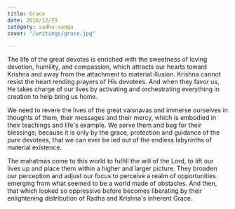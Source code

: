 ```yaml
---
title: Grace
date: 2018/12/29
category: sadhu-sanga
cover: "/writings/grace.jpg"

---
```

The life of the great devotes is enriched with the sweetness of loving devotion, humility, and compassion, which attracts our hearts toward Krishna and away from the attachment to material illusion. Krishna cannot resist the heart rending prayers of His devotees. And when they favor us, He takes charge of our lives by activating and orchestrating everything in creation to help bring us home.

We need to revere the lives of the great vaisnavas and immerse ourselves in thoughts of them, their messages and their mercy, which is embodied in their teachings and life's example. We serve them and beg for their blessings; because it is only by the grace, protection and guidance of the pure devotees, that we can ever be led out of the endless labyrinths of material existence.

The mahatmas come to this world to fulfill the will of the Lord, to lift our lives up and place them within a higher and larger picture. They broaden our perception and adjust our focus to perceive a realm of opportunities emerging from what seemed to be a world made of obstacles. And then, that which looked so oppressive before becomes liberating by their enlightening distribution of Radha and Krishna's inherent Grace.